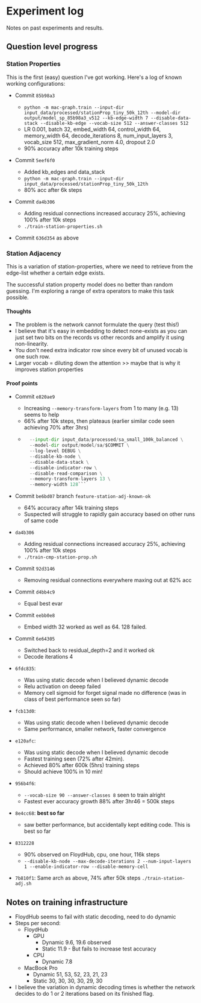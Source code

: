 # Experiment log

Notes on past experiments and results.


## Question level progress

### Station Properties

This is the first (easy) question I've got working. Here's a log of known working configurations:


- Commit `85b98a3`
	- `python -m mac-graph.train --input-dir input_data/processed/stationProp_tiny_50k_12th --model-dir output/model_sp_85b98a3_v512 --kb-edge-width 7 --disable-data-stack --disable-kb-edge --vocab-size 512 --answer-classes 512`
	-  LR 0.001, batch 32, embed_width 64, control_width 64, memory_width 64, decode_iterations 8, num_input_layers 3, vocab_size 512, max_gradient_norm 4.0, dropout 2.0
	- 90% accuracy after 10k training steps

- Commit `5eef6f0`
	- Added kb_edges and data_stack
	- `python -m mac-graph.train --input-dir input_data/processed/stationProp_tiny_50k_12th`
	- 80% acc after 6k steps

- Commit `da4b306`
	- Adding residual connections increased accuracy 25%, achieving 100% after 10k steps
	- `./train-station-properties.sh`

- Commit `636d354` as above


### Station Adjacency

This is a variation of station-properties, where we need to retrieve from the edge-list
whether a certain edge exists. 

The successful station property model does no better than random guessing. I'm exploring a range of extra operators to make this task possible.

#### Thoughts
- The problem is the network cannot formulate the query (test this!)
- I believe that it's easy in embedding to detect none-exists as you can just set two bits on the records vs other records and amplify it using non-linearity. 
- You don't need extra indicator row since every bit of unused vocab is one such row. 
- Larger vocab = diluting down the attention >> maybe that is why it improves station properties

#### Proof points


- Commit `e820ae9`
	- Increasing `--memory-transform-layers` from 1 to many (e.g. 13) seems to help
	- 66% after 10k steps, then plateaus (earlier similar code seen achieving 70% after 3hrs)
	- ```python -m mac-graph.train \
		--input-dir input_data/processed/sa_small_100k_balanced \
		--model-dir output/model/sa/$COMMIT \
		--log-level DEBUG \
		--disable-kb-node \
		--disable-data-stack \
		--disable-indicator-row \
		--disable-read-comparison \
		--memory-transform-layers 13 \
		--memory-width 128```

- Commit `be6bd07` branch `feature-station-adj-known-ok`
	- 64% accuracy after 14k training steps
	- Suspected will struggle to rapidly gain accuracy based on other runs of same code

- `da4b306`
	- Adding residual connections increased accuracy 25%, achieving 100% after 10k steps
	- `./train-cmp-station-prop.sh`

- Commit `92d3146`
	- Removing residual connections everywhere maxing out at 62% acc

- Commit `d4bb4c9`
	- Equal best evar

- Commit `eebb0e8`
	- Embed width 32 worked as well as 64. 128 failed.

- Commit `6e64305`
	- Switched back to residual_depth=2 and it worked ok
	- Decode iterations 4

- `6fdc835`: 
	- Was using static decode when I believed dynamic decode
	- Relu activation on deeep failed
	- Memory cell sigmoid for forget signal made no difference (was in class of best performance seen so far)

- `fcb13d0`: 
	- Was using static decode when I believed dynamic decode
	- Same performance, smaller network, faster convergence

- `e120afc`:
	- Was using static decode when I believed dynamic decode
	- Fastest training seen (72% after 42min). 
	- Achieved 80% after 600k (5hrs) training steps
	- Should achieve 100% in 10 min!

- `956b4f6`:
	- `--vocab-size 90 --answer-classes 8` seen to train alright
	- Fastest ever accuracy growth 88% after 3hr46 = 500k steps

- `8e4cc68`: **best so far**
	- saw better performance, but accidentally kept editing code. This is best so far

- `8312228`
	- 90% observed on FloydHub, cpu, one hour, 116k steps 
	- `--disable-kb-node --max-decode-iterations 2 --num-input-layers 1 --enable-indicator-row --disable-memory-cell`

- `7b810f1`: Same arch as above, 74% after 50k steps `./train-station-adj.sh`


## Notes on training infrastructure

- FloydHub seems to fail with static decoding, need to do dynamic
- Steps per second:
	- FloydHub 
		- GPU
			- Dynamic 9.6, 19.6 observed
			- Static 11.9 - But fails to increase test accuracy
		- CPU
			- Dynamic 7.8
	- MacBook Pro 
		- Dynamic 51, 53, 52, 23, 21, 23
		- Static 30, 30, 30, 30, 29, 30
- I believe the variation in dynamic decoding times is whether the network decides to do 1 or 2 iterations based on its finished flag.


